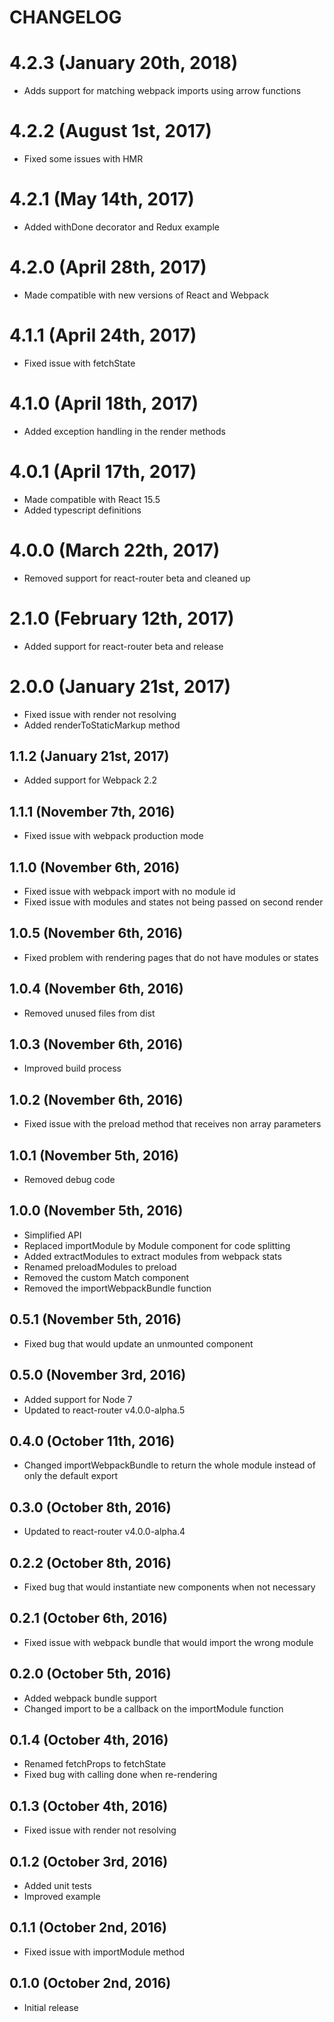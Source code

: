 # CHANGELOG

# 4.2.3 (January 20th, 2018)

- Adds support for matching webpack imports using arrow functions

# 4.2.2 (August 1st, 2017)

- Fixed some issues with HMR

# 4.2.1 (May 14th, 2017)

- Added withDone decorator and Redux example

# 4.2.0 (April 28th, 2017)

- Made compatible with new versions of React and Webpack

# 4.1.1 (April 24th, 2017)

- Fixed issue with fetchState

# 4.1.0 (April 18th, 2017)

- Added exception handling in the render methods

# 4.0.1 (April 17th, 2017)

- Made compatible with React 15.5 
- Added typescript definitions

# 4.0.0 (March 22th, 2017)

- Removed support for react-router beta and cleaned up 

# 2.1.0 (February 12th, 2017)

- Added support for react-router beta and release

# 2.0.0 (January 21st, 2017)

- Fixed issue with render not resolving
- Added renderToStaticMarkup method

## 1.1.2 (January 21st, 2017)

- Added support for Webpack 2.2

## 1.1.1 (November 7th, 2016)

- Fixed issue with webpack production mode

## 1.1.0 (November 6th, 2016)

- Fixed issue with webpack import with no module id
- Fixed issue with modules and states not being passed on second render

## 1.0.5 (November 6th, 2016)

- Fixed problem with rendering pages that do not have modules or states

## 1.0.4 (November 6th, 2016)

- Removed unused files from dist

## 1.0.3 (November 6th, 2016)

- Improved build process

## 1.0.2 (November 6th, 2016)

- Fixed issue with the preload method that receives non array parameters

## 1.0.1 (November 5th, 2016)

- Removed debug code
 
## 1.0.0 (November 5th, 2016)

- Simplified API
- Replaced importModule by Module component for code splitting
- Added extractModules to extract modules from webpack stats
- Renamed preloadModules to preload
- Removed the custom Match component
- Removed the importWebpackBundle function
 
## 0.5.1 (November 5th, 2016)

- Fixed bug that would update an unmounted component 

## 0.5.0 (November 3rd, 2016)

- Added support for Node 7
- Updated to react-router v4.0.0-alpha.5

## 0.4.0 (October 11th, 2016)

- Changed importWebpackBundle to return the whole module instead of only the default export

## 0.3.0 (October 8th, 2016)

- Updated to react-router v4.0.0-alpha.4

## 0.2.2 (October 8th, 2016)

- Fixed bug that would instantiate new components when not necessary

## 0.2.1 (October 6th, 2016)

- Fixed issue with webpack bundle that would import the wrong module

## 0.2.0 (October 5th, 2016)

- Added webpack bundle support
- Changed import to be a callback on the importModule function

## 0.1.4 (October 4th, 2016)

- Renamed fetchProps to fetchState
- Fixed bug with calling done when re-rendering

## 0.1.3 (October 4th, 2016)

- Fixed issue with render not resolving

## 0.1.2 (October 3rd, 2016)

- Added unit tests
- Improved example

## 0.1.1 (October 2nd, 2016)

- Fixed issue with importModule method

## 0.1.0 (October 2nd, 2016)

- Initial release
